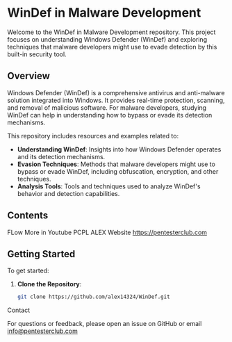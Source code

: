 # WinDef in Malware Development

Welcome to the WinDef in Malware Development repository. This project focuses on understanding Windows Defender (WinDef) and exploring techniques that malware developers might use to evade detection by this built-in security tool.

## Overview

Windows Defender (WinDef) is a comprehensive antivirus and anti-malware solution integrated into Windows. It provides real-time protection, scanning, and removal of malicious software. For malware developers, studying WinDef can help in understanding how to bypass or evade its detection mechanisms.

This repository includes resources and examples related to:

- **Understanding WinDef**: Insights into how Windows Defender operates and its detection mechanisms.
- **Evasion Techniques**: Methods that malware developers might use to bypass or evade WinDef, including obfuscation, encryption, and other techniques.
- **Analysis Tools**: Tools and techniques used to analyze WinDef's behavior and detection capabilities.

## Contents
FLow More in Youtube PCPL ALEX 
Website https://pentesterclub.com

## Getting Started

To get started:

1. **Clone the Repository**:
   ```bash
   git clone https://github.com/alex14324/WinDef.git

Contact

For questions or feedback, please open an issue on GitHub or email info@pentesterclub.com
